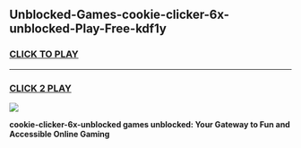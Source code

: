 
## Unblocked-Games-cookie-clicker-6x-unblocked-Play-Free-kdf1y
<h3>
<a href="https://premium76.site?title=cookie-clicker-6x-unblocked&ref=21A">CLICK TO PLAY</a></h3>
<hr>

<h3>
<a href="https://premium76.site?title=cookie-clicker-6x-unblocked&ref=21A">CLICK 2 PLAY</a>
  
</h3>

<a href="https://premium76.site?title=cookie-clicker-6x-unblocked&ref=21A"><img src="https://clearcache.store/games.png"></a>


**cookie-clicker-6x-unblocked games unblocked: Your Gateway to Fun and Accessible Online Gaming**
